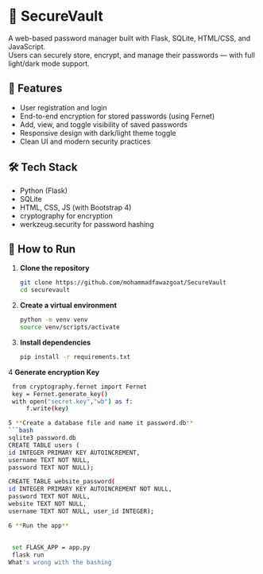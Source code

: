 # 🔐 SecureVault

A web-based password manager built with Flask, SQLite, HTML/CSS, and JavaScript.  
Users can securely store, encrypt, and manage their passwords — with full light/dark mode support.

## 🌟 Features
- User registration and login
- End-to-end encryption for stored passwords (using Fernet)
- Add, view, and toggle visibility of saved passwords
- Responsive design with dark/light theme toggle
- Clean UI and modern security practices

## 🛠 Tech Stack
- Python (Flask)
- SQLite
- HTML, CSS, JS (with Bootstrap 4)
- cryptography for encryption
- werkzeug.security for password hashing

## 🚀 How to Run
1. **Clone the repository**
   ```bash
   git clone https://github.com/mohammadfawazgoat/SecureVault
   cd securevault
2. **Create a virtual environment**
    ```bash
    python -m venv venv
    source venv/scripts/activate
3. **Install dependencies**
    ```bash
    pip install -r requirements.txt
4 **Generate encryption Key**
   ```bash
    from cryptography.fernet import Fernet
    key = Fernet.generate_key()
    with open("secret.key","wb") as f:
        f.write(key)

5 **Create a database file and name it password.db**
   ```bash
   sqlite3 password.db
   CREATE TABLE users (
   id INTEGER PRIMARY KEY AUTOINCREMENT,
   username TEXT NOT NULL,
   password TEXT NOT NULL);

   CREATE TABLE website_password(
   id INTEGER PRIMARY KEY AUTOINCREMENT NOT NULL,
   password TEXT NOT NULL,
   website TEXT NOT NULL,
   username TEXT NOT NULL, user_id INTEGER);

 6 **Run the app**
    
    
    set FLASK_APP = app.py
    flask run    
What's wrong with the bashing 
